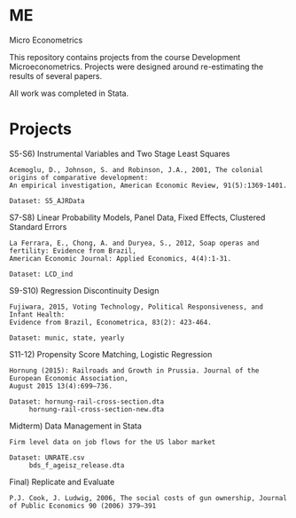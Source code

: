 # ME
Micro Econometrics

This repository contains projects from the course Development Microeconometrics. Projects were designed around re-estimating
the results of several papers. 

All work was completed in Stata.

# Projects    
S5-S6)  Instrumental Variables and Two Stage Least Squares
	
	Acemoglu, D., Johnson, S. and Robinson, J.A., 2001, The colonial origins of comparative development: 
	An empirical investigation, American Economic Review, 91(5):1369-1401.
	
	Dataset: S5_AJRData

S7-S8)  Linear Probability Models, Panel Data, Fixed Effects, Clustered Standard Errors
	
	La Ferrara, E., Chong, A. and Duryea, S., 2012, Soap operas and fertility: Evidence from Brazil, 
	American Economic Journal: Applied Economics, 4(4):1-31.
	
	Dataset: LCD_ind

S9-S10) Regression Discontinuity Design

	Fujiwara, 2015, Voting Technology, Political Responsiveness, and Infant Health: 
	Evidence from Brazil, Econometrica, 83(2): 423-464.

	Dataset: munic, state, yearly	

S11-12) Propensity Score Matching, Logistic Regression

	Hornung (2015): Railroads and Growth in Prussia. Journal of the European Economic Association,
	August 2015 13(4):699–736.

	Dataset: hornung-rail-cross-section.dta
		 hornung-rail-cross-section-new.dta

Midterm) Data Management in Stata

	Firm level data on job flows for the US labor market
	
	Dataset: UNRATE.csv
		 bds_f_ageisz_release.dta

Final)	Replicate and Evaluate

	P.J. Cook, J. Ludwig, 2006, The social costs of gun ownership, Journal of Public Economics 90 (2006) 379–391
